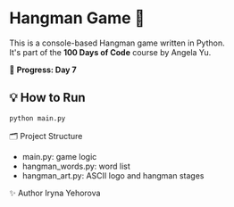 # Hangman Game 🎯

This is a console-based Hangman game written in Python.  
It's part of the **100 Days of Code** course by Angela Yu.

📅 **Progress: Day 7**

## 💡 How to Run
```bash
python main.py
```

🗂️ Project Structure
- main.py: game logic
- hangman_words.py: word list
- hangman_art.py: ASCII logo and hangman stages

✨ Author
Iryna Yehorova
